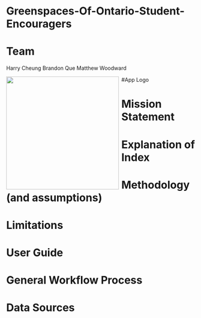 # Greenspaces-Of-Ontario-Student-Encouragers

# Team
Harry Cheung
Brandon Que 
Matthew Woodward

#App Logo
<img src="../App Challenge Images/Park_Place-logo.png" style="height:300px; margin:0 .5em .25em 0; float: left;" /> 

# Mission Statement

# Explanation of Index

# Methodology (and assumptions)

# Limitations 

# User Guide

# General Workflow Process

# Data Sources
